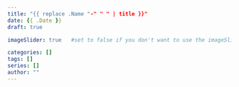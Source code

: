 ```yaml
---
title: "{{ replace .Name "-" " " | title }}"
date: {{ .Date }}
draft: true

imageSlider: true   #set to false if you don't want to use the imageSlider but a featuredImage

categories: []
tags: []
series: []
author: ""
---
```

